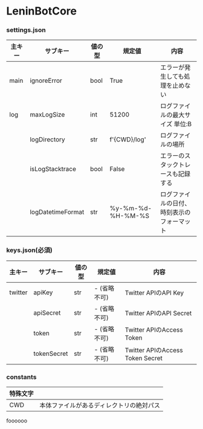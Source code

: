 # LeninBotCore
### settings.json
| 主キー | サブキー          | 値の型 | 規定値            | 内容                                       |
| ------ | ----------------- | ------ | ----------------- | ------------------------------------------ |
| main   | ignoreError       | bool   | True              | エラーが発生しても処理を止めない           |
| log    | maxLogSize        | int    | 51200             | ログファイルの最大サイズ 単位:B            |
|        | logDirectory      | str    | f'{CWD}/log'      | ログファイルの場所                         |
|        | isLogStacktrace   | bool   | False             | エラーのスタックトレースも記録する         |
|        | logDatetimeFormat | str    | %y-%m-%d-%H-%M-%S | ログファイルの日付、時刻表示のフォーマット |

### keys.json(必須)
| 主キー  | サブキー    | 値の型 | 規定値       | 内容                             |
| ------- | ----------- | ------ | ------------ | -------------------------------- |
| twitter | apiKey      | str    | - (省略不可) | Twitter APIのAPI Key             |
|         | apiSecret   | str    | - (省略不可) | Twitter APIのAPI Secret          |
|         | token       | str    | - (省略不可) | Twitter APIのAccess Token        |
|         | tokenSecret | str    | - (省略不可) | Twitter APIのAccess Token Secret |

### constants
| 特殊文字 |                                          |
| -------- | ---------------------------------------- |
| CWD      | 本体ファイルがあるディレクトリの絶対パス |

foooooo
